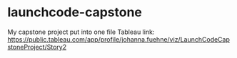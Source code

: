 # launchcode-capstone
My capstone project put into one file
Tableau link: https://public.tableau.com/app/profile/johanna.fuehne/viz/LaunchCodeCapstoneProject/Story2
